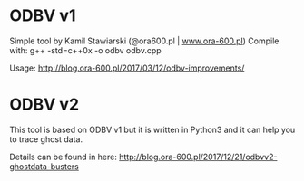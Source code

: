 # ODBV v1
Simple tool by Kamil Stawiarski (@ora600.pl | www.ora-600.pl)
Compile with: g++ -std=c++0x -o odbv odbv.cpp

Usage: http://blog.ora-600.pl/2017/03/12/odbv-improvements/

# ODBV v2
This tool is based on ODBV v1 but it is written in Python3 and it can help you to trace ghost data. 

Details can be found in here: http://blog.ora-600.pl/2017/12/21/odbvv2-ghostdata-busters



